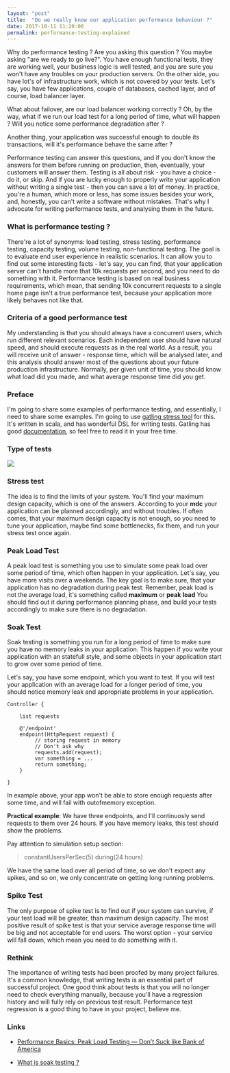 ```yaml
---
layout: "post"
title:  "Do we really know our application performance behaviour ?"
date: 2017-10-11 11:20:00
permalink: performance-testing-explained
---
```



Why do performance testing ? Are you asking this question ? You maybe asking "are we ready to go live?". You have enough functional tests, they are working well, your business logic is well tested, and you are sure you won't have any troubles on your production servers. On the other side, you have lot's of infrastructure work, which is not covered by your tests. Let's say, you have few applications, couple of databases, cached layer, and of course, load balancer layer. 

What about failover, are our load balancer working correctly ? Oh, by the way, what if we run our load test for a long period of time, what will happen ? Will you notice some performance degradation after ? 

Another thing, your application was successful enough to double its transactions, will it's performance behave the same after ? 

Performance testing can answer this questions, and if you don't know the answers for them before running on production, then, eventually, your customers will answer them. Testing is all about risk - you have a choice - do it, or skip. And if you are lucky enough to properly write your application without writing a single test - then you can save a lot of money. In practice, you're a human, which more or less, has some issues besides your work, and, honestly, you can't write a software without mistakes. That's why I advocate for writing performance tests, and analysing them in the future.

### What is performance testing ?

There're a lot of synonyms: load testing, stress testing, performance testing, capacity testing, volume testing, non-functional testing. The goal is to evaluate end user experience in realistic scenarios. It can allow you to find out some interesting facts - let's say, you can find, that your application server can't handle more that 10k requests per second, and you need to do something with it. Performance testing is based on real business requirements, which mean, that sending 10k concurrent requests to a single home page isn't a true performance test, because your application more likely behaves not like that. 

### Criteria of a good performance test

My understanding is that you should always have a concurrent users, which run different relevant scenarios. Each independent user should have natural speed, and should execute requests as in the real world. As a result, you will receive unit of answer - response time, which will be analysed later, and this analysis should answer most of the questions about your future production infrastructure. Normally, per given unit of time, you should know what load did you made, and what average response time did you get.

### Preface

I'm going to share some examples of performance testing, and essentially, I need to share some examples. I'm going to use [gatling stress tool](http://gatling.io/) for this. It's written in scala, and has wonderful DSL for writing tests. Gatling has good [documentation](http://gatling.io/docs/2.2.2/), so feel free to read it in your free time.

### Type of tests


![](assets/images/performance00123844D5EB--1-.png)

### Stress test

The idea is to find the limits of your system. You'll find your maximum design capacity, which is one of the answers. According to your **mdc** your application can be planned accordingly, and without troubles. If often comes, that your maximum design capacity is not enough, so you need to tune your application, maybe find some bottlenecks, fix them, and run your stress test once again. 

### Peak Load Test

A peak load test is something you use to simulate some peak load over some period of time, which often happen in your application. Let's say, you have more visits over a weekends. The key goal is to make sure, that your application has no degradation during peak test. Remember, peak load is not the average load, it's something called **maximum** or **peak** **load** You should find out it during performance planning phase, and build your tests accordingly to make sure there is no degradation.

### Soak Test

Soak testing is something you run for a long period of time to make sure you have no memory leaks in your application. This happen if you write your application with an statefull style, and some objects in your application start to grow over some period of time.

Let's say, you have some endpoint, which you want to test. If you will test your application with an average load for a longer period of time, you should notice memory leak and appropriate problems in your application.

```
Controller {

    list requests

    @'/endpoint'
    endpoint(HttpRequest request) {
         // storing request in memory
         // Don't ask why
         requests.add(request);
         var something = ...
         return something;
    } 

}
```

In example above, your app won't be able to store enough requests after some time, and will fail with outofmemory exception.

**Practical example**: We have three endpoints, and I'll continuosly send requests to them over 24 hours. If you have memory leaks, this test should show the problems.

<script src="https://gist.github.com/ivanursul/712d8af0e7dc5e3c25ec7b96195d6c01.js"></script>

Pay attention to simulation setup section:

> constantUsersPerSec(5) during(24 hours)

We have the same load over all period of time, so we don't expect any spikes, and so on, we only concentrate on getting long running problems.

### Spike Test

The only purpose of spike test is to find out if your system can survive, if your test load will be greater, than maximum design capacity. The most positive result of spike test is that your service average response time will be big and not acceptable for end users. The worst option - your service will fall down, which mean you need to do something with it.

### Rethink

The importance of writing tests had been proofed by many project failures. It's a common knowledge, that writing tests is an essential part of successful project. One good think about tests is that you will no longer need to check everything manually, because you'll have a regression history and will fully rely on previous test result. Performance test regression is a good thing to have in your project, believe me.

### Links


* [Performance Basics: Peak Load Testing — Don’t Suck like Bank of America](https://www.joecolantonio.com/2011/10/15/performance-basics-peak-load-testing-don%E2%80%99t-suck-like-bank-of-america/)

* [What is soak testing ?](http://www.tutorialspoint.com/software_testing_dictionary/soak_testing.htm)